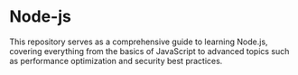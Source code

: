 # Node-js
This repository serves as a comprehensive guide to learning Node.js, covering everything from the basics of JavaScript to advanced topics such as performance optimization and security best practices. 
